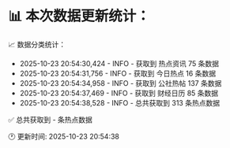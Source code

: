 📊 本次数据更新统计：
==========================

📈 数据分类统计：
- 2025-10-23 20:54:30,424 - INFO - 获取到 热点资讯 75 条数据
- 2025-10-23 20:54:31,756 - INFO - 获取到 今日热点 16 条数据
- 2025-10-23 20:54:34,958 - INFO - 获取到 公社热帖 137 条数据
- 2025-10-23 20:54:37,469 - INFO - 获取到 财经日历 85 条数据
- 2025-10-23 20:54:38,528 - INFO - 总共获取到 313 条热点数据

✅ 总共获取到 - 条热点数据

🕐 更新时间: 2025-10-23 20:54:38
